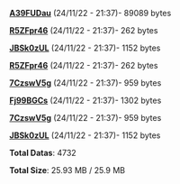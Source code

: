[**A39FUDau**](/data/A39FUDau.txt) (24/11/22 - 21:37)- 89089 bytes

[**R5ZFpr46**](/data/R5ZFpr46.txt) (24/11/22 - 21:37)- 262 bytes

[**JBSk0zUL**](/data/JBSk0zUL.txt) (24/11/22 - 21:37)- 1152 bytes

[**R5ZFpr46**](/data/R5ZFpr46.txt) (24/11/22 - 21:37)- 262 bytes

[**7CzswV5g**](/data/7CzswV5g.txt) (24/11/22 - 21:37)- 959 bytes

[**Fj99BGCs**](/data/Fj99BGCs.txt) (24/11/22 - 21:37)- 1302 bytes

[**7CzswV5g**](/data/7CzswV5g.txt) (24/11/22 - 21:37)- 959 bytes

[**JBSk0zUL**](/data/JBSk0zUL.txt) (24/11/22 - 21:37)- 1152 bytes

**Total Datas**: 4732

**Total Size**: 25.93 MB / 25.9 MB
